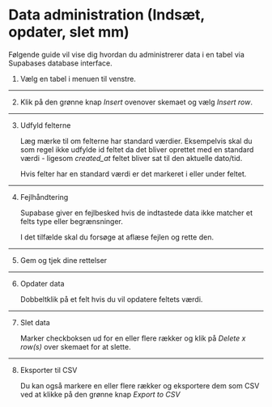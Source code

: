 # Data administration (Indsæt, opdater, slet mm)
Følgende guide vil vise dig hvordan du administrerer data i en tabel via Supabases database interface.

1. Vælg en tabel i menuen til venstre.
___
2. Klik på den grønne knap *Insert* ovenover skemaet og vælg *Insert row*.
___
3. Udfyld felterne 

	Læg mærke til om felterne har standard værdier. Eksempelvis skal du som regel ikke udfylde id feltet da det bliver oprettet med en standard værdi - ligesom *created_at* feltet bliver sat til den aktuelle dato/tid.

	Hvis felter har en standard værdi er det markeret i eller under feltet.
___
4. Fejlhåndtering
	
	Supabase giver en fejlbesked hvis de indtastede data ikke matcher et felts type eller begrænsninger. 

	I det tilfælde skal du forsøge at aflæse fejlen og rette den.
___
5.  Gem og tjek dine rettelser
___
6. Opdater data

	Dobbeltklik på et felt hvis du vil opdatere feltets værdi.
___
7. Slet data

	Marker checkboksen ud for en eller flere rækker og klik på *Delete x row(s)* over skemaet for at slette.
___
8. Eksporter til CSV

	Du kan også markere en eller flere rækker og eksportere dem som CSV ved at klikke på den grønne knap *Export to CSV*
